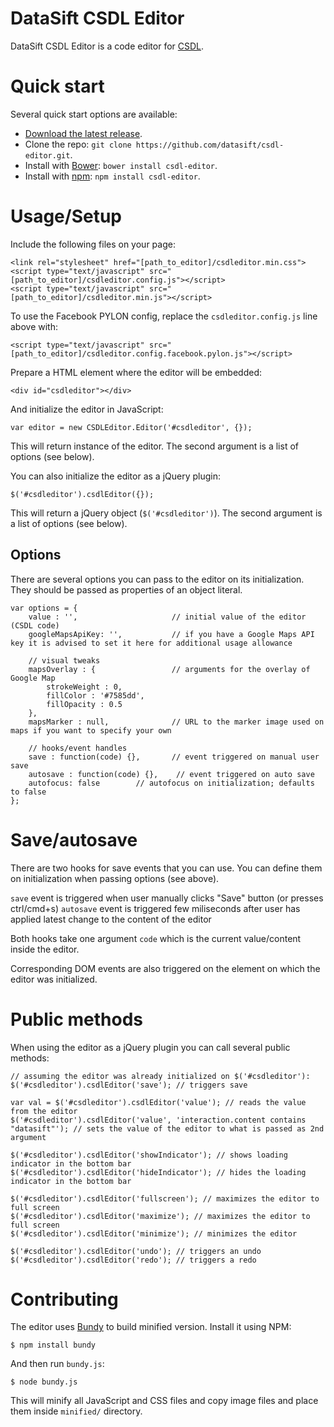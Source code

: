 DataSift CSDL Editor
======

DataSift CSDL Editor is a code editor for [CSDL](http://dev.datasift.com/csdl).

# Quick start

Several quick start options are available:

- [Download the latest release](https://github.com/datasift/csdl-editor/releases).
- Clone the repo: `git clone https://github.com/datasift/csdl-editor.git`.
- Install with [Bower](http://bower.io): `bower install csdl-editor`.
- Install with [npm](https://www.npmjs.com): `npm install csdl-editor`.

# Usage/Setup

Include the following files on your page:

    <link rel="stylesheet" href="[path_to_editor]/csdleditor.min.css">
    <script type="text/javascript" src="[path_to_editor]/csdleditor.config.js"></script>
    <script type="text/javascript" src="[path_to_editor]/csdleditor.min.js"></script>

To use the Facebook PYLON config, replace the `csdleditor.config.js` line above with:

    <script type="text/javascript" src="[path_to_editor]/csdleditor.config.facebook.pylon.js"></script>

Prepare a HTML element where the editor will be embedded:

    <div id="csdleditor"></div>

And initialize the editor in JavaScript:

    var editor = new CSDLEditor.Editor('#csdleditor', {});

This will return instance of the editor. The second argument is a list of options (see below).

You can also initialize the editor as a jQuery plugin:

    $('#csdleditor').csdlEditor({});

This will return a jQuery object (```$('#csdleditor')```). The second argument is a list of options (see below).

## Options

There are several options you can pass to the editor on its initialization. They should be passed as properties
of an object literal.

    var options = {
        value : '',                     // initial value of the editor (CSDL code)
        googleMapsApiKey: '',           // if you have a Google Maps API key it is advised to set it here for additional usage allowance

        // visual tweaks
        mapsOverlay : {                 // arguments for the overlay of Google Map
            strokeWeight : 0,
            fillColor : '#7585dd',
            fillOpacity : 0.5
        },
        mapsMarker : null,              // URL to the marker image used on maps if you want to specify your own

        // hooks/event handles
        save : function(code) {},       // event triggered on manual user save
        autosave : function(code) {},    // event triggered on auto save
        autofocus: false		// autofocus on initialization; defaults to false
    };

# Save/autosave

There are two hooks for save events that you can use. You can define them on initialization when passing options (see above).

```save``` event is triggered when user manually clicks "Save" button (or presses ctrl/cmd+s)
```autosave``` event is triggered few miliseconds after user has applied latest change to the content of the editor

Both hooks take one argument ```code``` which is the current value/content inside the editor.

Corresponding DOM events are also triggered on the element on which the editor was initialized.

# Public methods

When using the editor as a jQuery plugin you can call several public methods:

    // assuming the editor was already initialized on $('#csdleditor'):
    $('#csdleditor').csdlEditor('save'); // triggers save

    var val = $('#csdleditor').csdlEditor('value'); // reads the value from the editor
    $('#csdleditor').csdlEditor('value', 'interaction.content contains "datasift"'); // sets the value of the editor to what is passed as 2nd argument

    $('#csdleditor').csdlEditor('showIndicator'); // shows loading indicator in the bottom bar
    $('#csdleditor').csdlEditor('hideIndicator'); // hides the loading indicator in the bottom bar

    $('#csdleditor').csdlEditor('fullscreen'); // maximizes the editor to full screen
    $('#csdleditor').csdlEditor('maximize'); // maximizes the editor to full screen
    $('#csdleditor').csdlEditor('minimize'); // minimizes the editor

    $('#csdleditor').csdlEditor('undo'); // triggers an undo
    $('#csdleditor').csdlEditor('redo'); // triggers a redo

# Contributing

The editor uses [Bundy](https://github.com/michaldudek/Bundy) to build minified version. Install it using NPM:

    $ npm install bundy

And then run `bundy.js`:

    $ node bundy.js

This will minify all JavaScript and CSS files and copy image files and place them inside `minified/` directory.
